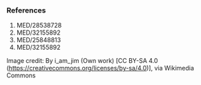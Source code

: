 ### References

1.	MED/28538728
2.	MED/32155892
3.	MED/25848813
4.	MED/32155892

Image credit: By i\_am\_jim (Own work) \[CC BY-SA 4.0
(<https://creativecommons.org/licenses/by-sa/4.0>)\], via Wikimedia
Commons
